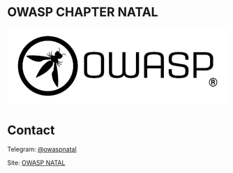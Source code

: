 # OWASP CHAPTER NATAL

![Logo of OWASP CHAPTER NATAL](assets/images/OWASP_logo_trademark.png)

# Contact
Telegram: [@owaspnatal](https://t.me/owaspnatal)

Site: [OWASP NATAL](https://www2.owasp.org/www-chapter-natal/)
